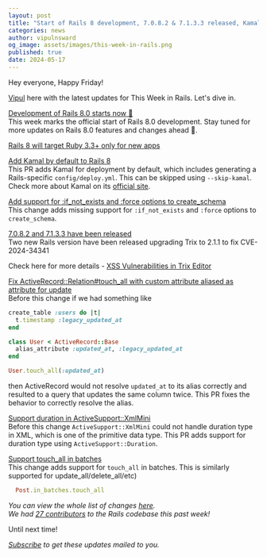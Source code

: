 ```yaml
---
layout: post
title: "Start of Rails 8 development, 7.0.8.2 & 7.1.3.3 released, Kamal by default, and lots more!"
categories: news
author: vipulnsward
og_image: assets/images/this-week-in-rails.png
published: true
date: 2024-05-17
---
```


Hey everyone, Happy Friday!

[Vipul](https://www.saeloun.com/team/vipul) here with the latest updates for This Week in Rails. Let's dive in.


[Development of Rails 8.0 starts now 🎉](https://github.com/rails/rails/commit/37fd0e7fe4990c4e5db10813bae3bba10c8be479)  
This week marks the official start of Rails 8.0 development. Stay tuned for more updates on Rails 8.0 features and changes ahead 🎉.

[Rails 8 will target Ruby 3.3+ only for new apps](https://github.com/rails/rails/commit/dc96d29d2bd64948c444c76e5aabc641da6f7aa0)  

[Add Kamal by default to Rails 8 ](https://github.com/rails/rails/pull/51798)  
This PR adds Kamal for deployment by default, which includes generating a Rails-specific `config/deploy.yml`.
This can be skipped using  `--skip-kamal`. Check more about Kamal on its [official site](https://kamal-deploy.org/). 

[Add support for :if_not_exists and :force options to create_schema](https://github.com/rails/rails/pull/51790)  
This change adds missing support for `:if_not_exists` and `:force` options to `create_schema`.

[7.0.8.2 and 7.1.3.3 have been released](https://github.com/rails/rails/commit/f3f2773c52c5a2948a287fec4104b1ad01630a5d)       
Two new Rails version have been released upgrading Trix to 2.1.1 to fix CVE-2024-34341

Check here for more details - [XSS Vulnerabilities in Trix Editor](https://github.com/basecamp/trix/security/advisories/GHSA-qjqp-xr96-cj99)

[Fix ActiveRecord::Relation#touch_all with custom attribute aliased as attribute for update ](https://github.com/rails/rails/pull/51787)  
Before this change if we had something like

```ruby
create_table :users do |t|
  t.timestamp :legacy_updated_at
end

class User < ActiveRecord::Base
  alias_attribute :updated_at, :legacy_updated_at
end

User.touch_all(:updated_at)
```

then ActiveRecord would not resolve `updated_at` to its alias correctly and resulted to a query that updates the same column twice.
This PR fixes the behavior to correctly resolve the alias.

[Support duration in ActiveSupport::XmlMini ](https://github.com/rails/rails/pull/51651)  
Before this change `ActiveSupport::XmlMini` could not handle duration type in XML, which is one of the primitive data type. This PR adds support for duration type using `ActiveSupport::Duration`.    

[Support touch_all in batches](https://github.com/rails/rails/pull/51785)  
This change adds support for `touch_all` in batches.  This is similarly supported for update_all/delete_all/etc)

```ruby
  Post.in_batches.touch_all
```

_You can view the whole list of changes [here](https://github.com/rails/rails/compare/@%7B2024-05-11%7D...main@%7B2024-05-17%7D)._  
_We had [27 contributors](https://contributors.rubyonrails.org/contributors/in-time-window/20240511-20240517) to the Rails codebase this past week!_

Until next time!

_[Subscribe](https://world.hey.com/this.week.in.rails) to get these updates mailed to you._
